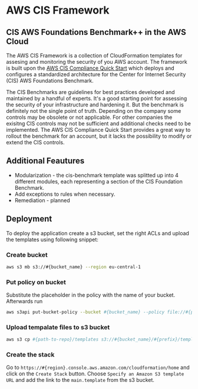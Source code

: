 # AWS CIS Framework
## CIS AWS Foundations Benchmark++ in the AWS Cloud

The AWS CIS Framework is a collection of CloudFormation templates for assesing and monitoring the security of you AWS account. The framework is built upon the [AWS CIS Compliance Quick Start](https://github.com/aws-quickstart/quickstart-compliance-cis-benchmark) which deploys and configures a standardized architecture for the Center for Internet Security (CIS) AWS Foundations Benchmark.

The CIS Benchmarks are guidelines for best practices developed and maintained by a handful of experts. It's a good starting point for assessing the security of your infrastructure and hardening it. But the benchmark is definitely not the single point of truth. Depending on the company some controls may be obsolete or not applicable. For other companies the exisitng CIS controls may not be sufficient and additional checks need to be implemented. The AWS CIS Compliance Quick Start provides a great way to rollout the benchmark for an account, but it lacks the possibility to modify or extend the CIS controls.

## Additional Feautures

- Modularization - the cis-benchmark template was splitted up into 4 different modules, each representing a section of the CIS Foundation Benchmark.
- Add exceptions to rules when necessary.
- Remediation - planned

## Deployment

To deploy the application create a s3 bucket, set the right ACLs and upload the templates using following snippet:

### Create bucket
```bash
aws s3 mb s3://#{bucket_name} --region eu-central-1
```

### Put policy on bucket
Substitute the placeholder in the policy with the name of your bucket. Afterwards run
```bash
aws s3api put-bucket-policy --bucket #{bucket_name} --policy file://#{path_to_policy}
```

### Upload tempalate files to s3 bucket
```bash
aws s3 cp #{path-to-repo}/templates s3://#{bucket_name}/#{prefix}/templates --recursive
```

### Create the stack

Go to `https://#{region}.console.aws.amazon.com/cloudformation/home` and click on the `Create Stack` button. Choose `Specify an Amazon S3 template URL` and add the link to the `main.template` from the s3 bucket.